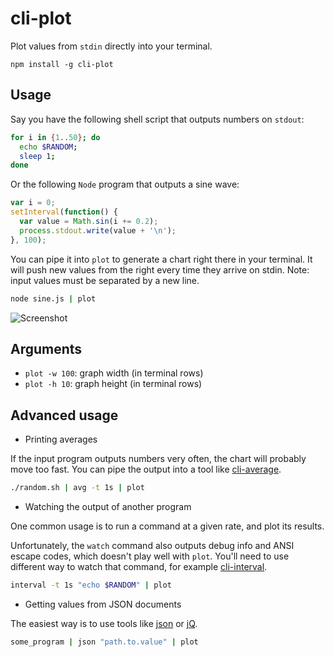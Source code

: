 # cli-plot

Plot values from `stdin` directly into your terminal.

```
npm install -g cli-plot
```

## Usage

Say you have the following shell script that outputs numbers on `stdout`:

```bash
for i in {1..50}; do
  echo $RANDOM;
  sleep 1;
done
```

Or the following `Node` program that outputs a sine wave:

```js
var i = 0;
setInterval(function() {
  var value = Math.sin(i += 0.2);
  process.stdout.write(value + '\n');
}, 100);
```

You can pipe it into `plot` to generate a chart right there in your terminal.
It will push new values from the right every time they arrive on stdin.
Note: input values must be separated by a new line.

```bash
node sine.js | plot
```

![Screenshot](https://raw.github.com/TabDigital/cli-plot/master/screenshot.gif)

## Arguments

- `plot -w 100`: graph width (in terminal rows)
- `plot -h 10`: graph height (in terminal rows)

## Advanced usage

- Printing averages

If the input program outputs numbers very often, the chart will probably move too fast.
You can pipe the output into a tool like [cli-average](https://github.com/TabDigital/cli-average).

```bash
./random.sh | avg -t 1s | plot
```

- Watching the output of another program

One common usage is to run a command at a given rate, and plot its results.

Unfortunately, the `watch` command also outputs debug info and ANSI escape codes,
which doesn't play well with `plot`. You'll need to use different way to watch that command,
for example [cli-interval](https://github.com/TabDigital/cli-interval).

```bash
interval -t 1s "echo $RANDOM" | plot
```

- Getting values from JSON documents

The easiest way is to use tools like [json](http://trentm.com/json/) or [jQ](http://stedolan.github.io/jq/).

```bash
some_program | json "path.to.value" | plot
```
